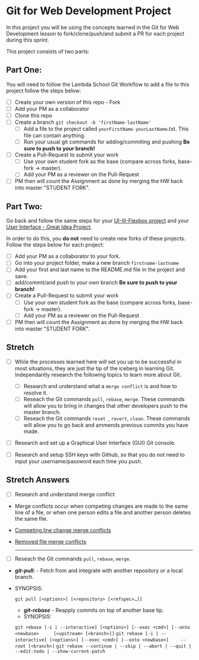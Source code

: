 # Git for Web Development Project
In this project you will be using the concepts learned in the Git for Web Development lesson to fork/clone/push/and submit a PR for each project during this sprint.

This project consists of two parts:

## Part One:
You will need to follow the Lambda School Git Workflow to add a file to this project follow the steps below:

- [ ] Create your own version of this repo - Fork
- [ ] Add your PM as a collaborator
- [ ] Clone this repo
- [ ] Create a branch `git checkout -b 'firstName-lastName'`
  - [ ] Add a file to the project called `yourFirstName-yourLastName`.txt. This file can contain anything.
  - [ ] Run your usual git commands for adding/commiting and pushing **Be sure to push to your branch!**
- [ ] Create a Pull-Request to submit your work
  - [ ] Use your own student fork as the base (compare across forks, base-fork -> master).
  - [ ] Add your PM as a reviewer on the Pull-Request
- [ ] PM then will count the Assignment as done by merging the HW back into master "STUDENT FORK".

## Part Two:
Go back and follow the same steps for your [UI-III-Flexbox project](https://github.com/LambdaSchool/UI-III-Flexbox) and your [User Interface - Great Idea Project](https://github.com/LambdaSchool/User-Interface).

In order to do this, you **do not** need to create new forks of these projects. Follow the steps below for each project:

- [ ] Add your PM as a collaborator to your fork. 
- [ ] Go into your project folder, make a new branch `firstname-lastname`
- [ ] Add your first and last name to the README.md file in the project and save.
- [ ] add/commit/and push to your own branch  **Be sure to push to your branch!**
- [ ] Create a Pull-Request to submit your work
  - [ ] Use your own student fork as the base (compare across forks, base-fork -> master).
  - [ ] Add your PM as a reviewer on the Pull-Request
- [ ] PM then will count the Assignment as done by merging the HW back into master "STUDENT FORK".

## Stretch
- [ ] While the processes learned here will set you up to be successful in most situations, they are just the tip of the iceberg in learning Git. Independantly research the following topics to learn more about Git.

  - [ ] Research and understand what a `merge conflict` is and how to resolve it.
  - [ ] Reseach the Git commands `pull`, `rebase`, `merge`. These commands will allow you to bring in changes that other developers push to the master branch.
  - [ ] Reseach the Git commands `reset `, `revert`, `clean`. These commands will allow you to go back and ammends previous commits you have made.

- [ ] Research and set up a Graphical User Interface (GUI) Git console. 

- [ ] Research and setup SSH keys with Github, so that you do not need to input your username/password each time you push. 


## Stretch Answers

- [ ] Research and understand merge conflict

* Merge conflicts occur when competing changes are made to the same line of a file, or when one person edits a file and another person deletes the same file.

* [Competing line change merge conflicts](https://help.github.com/en/articles/resolving-a-merge-conflict-using-the-command-line#competing-line-change-merge-conflicts "Competing line change merge conflicts")

* [Removed file merge conflicts](https://help.github.com/en/articles/resolving-a-merge-conflict-using-the-command-line#removed-file-merge-conflicts "Removed file merge conflicts")

    -------------------------------------------------------------------------------------------

- [ ] Reseach the Git commands `pull`, `rebase`, `merge`.

* ***git-pull:*** - Fetch from and integrate with another repository or a local branch.
* SYNOPSIS:

  ``` git pull [<options>] [<repository> [<refspec>…​]] ```

  * ***git-rebase*** - Reapply commits on top of another base tip.
  * SYNOPSIS:

  ``` git rebase [-i | --interactive] [<options>] [--exec <cmd>] [--onto <newbase> ```
	```     [<upstream> [<branch>]]```
  ``` git rebase [-i | --interactive] [<options>] [--exec <cmd>] [--onto <newbase>] ```
 ```     --root [<branch>] ```
  ``` git rebase --continue | --skip | --abort | --quit | --edit-todo | --show-current-patch ```